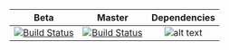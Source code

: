 

 Beta   |      Master      | Dependencies |
|:----------:|:-------------:|:-----------:|
| [![Build Status](https://travis-ci.org/jungleBadger/mazza-campaign.svg?branch=beta)](https://travis-ci.org/jungleBadger/mazza-campaign) |  [![Build Status](https://travis-ci.org/jungleBadger/mazza-campaign.svg?branch=master)](https://travis-ci.org/jungleBadger/mazza-campaign) | ![alt text](https://david-dm.org/jungleBadger/mazza-campaign.svg "Dependency status")




